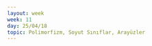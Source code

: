 ```yaml
---
layout: week
week: 11
day: 25/04/18
topic: Polimorfizm, Soyut Sınıflar, Arayüzler
---
```

<!---
[slaytlar](../files/bbs515-oop/lecture11/NYP-Ders11.pdf)  
[kodlar](../files/bbs515-oop/lecture11/Ders11Kodlar.zip)  
-->